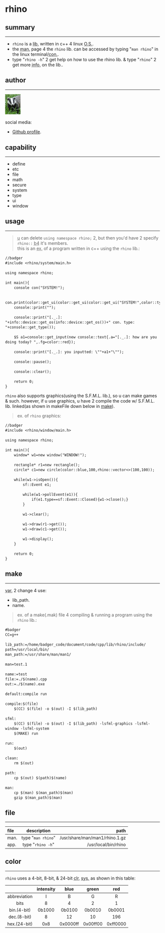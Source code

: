 <!--badger-->
# rhino

## summary
---
* `rhino` is a <abbr title="library">lib.</abbr> written in c++ 4 linux <abbr title="operating system">O.S.</abbr>.
* the <abbr title="manual">man.</abbr> page 4 the `rhino` lib. can be accessed by typing "`man rhino`" in the linux terminal/<abbr title="console">con.</abbr>.
* type "`rhino -h`" 2 get help on how to use the rhino lib. & type "`rhino`" 2 get more <abbr title="information">info.</abbr> on the lib..

## author
---
<img src="./recource/badger.jpg" title="profile pic." width="50"/>

social media:
* [Github profile](https://github.com/321BadgerCode/).

## capability
---
* define
* etc
* file
* math
* secure
* system
* type
* ui
* window

## usage
---
><abbr title="you">u</abbr> can delete `using namespace rhino;` 2, but then you'd have 2 specify `rhino::` <abbr title="before">b4</abbr> it's members.  
this is an <abbr title="example">ex.</abbr> of a program written in c++ using the `rhino` lib.:
```
//badger
#include <rhino/system/main.h>

using namespace rhino;

int main(){
	console con("SYSTEM!");

	con.print(color::get_ui(color::get_ui(color::get_ui("SYSTEM!",color::type::fg,color::blue),color::type::under_line),color::type::over_line));
	console::print("");

	console::print("[._.]: "+info::device::get_os(info::device::get_os())+" con. type: "+console::get_type());

	$S a1=console::get_input(new console::text{.a="[._.]: how are you doing today? ",.fg=color::red});

	console::print("[._.]: you inputted: \""+a1+"\"");

	console::pause();

	console::clear();

	return 0;
}
```
`rhino` also supports graphics(using the S.F.M.L. lib.), so u can make games & such.
however, if u use graphics, u have 2 compile the code w/ S.F.M.L. lib. linked(as shown in makeFile down below in <a href="## make">make</a>).
>ex. of `rhino` graphics:
```
//badger
#include <rhino/window/main.h>

using namespace rhino;

int main(){
	window* w1=new window("WINDOW!");

	rectangle* r1=new rectangle();
	circle* c1=new circle(color::blue,100,rhino::vector<>(100,100));

	while(w1->isOpen()){
		sf::Event e1;

		while(w1->pollEvent(e1)){
			if(e1.type==sf::Event::Closed){w1->close();}
		}

		w1->clear();

		w1->draw(r1->get());
		w1->draw(c1->get());

		w1->display();
	}

	return 0;
}
```

## make
---
<abbr title="variable">var.</abbr> 2 change 4 use:

* lib_path.
* name.

>ex. of a make(.mak) file 4 compiling & running a program using the `rhino` lib.:
```
#badger
CC=g++

lib_path:=/home/badger_code/document/code/cpp/lib/rhino/include/
path=/usr/local/bin/
man_path:=/usr/share/man/man1/

man=test.1

name:=test
file:=./$(name).cpp
out:=./$(name).exe

default:compile run

compile:$(file)
	$(CC) $(file) -o $(out) -I $(lib_path)

sfml:
	$(CC) $(file) -o $(out) -I $(lib_path) -lsfml-graphics -lsfml-window -lsfml-system
	$(MAKE) run

run:
	$(out)

clean:
	rm $(out)

path:
	cp $(out) $(path)$(name)

man:
	cp $(man) $(man_path)$(man)
	gzip $(man_path)$(man)
```

## file
---
file	|	description			|	path
:---	|	:---:				|	---:
man.	|	type "`man rhino`"		|	/usr/share/man/man1/rhino.1.gz
app.	|	type "`rhino -h`"		|	/usr/local/bin/rhino

## color
---
`rhino` uses a 4-bit, 8-bit, & 24-bit <abbr title="color">clr.</abbr> <abbr title="system">sys.</abbr> as shown in this table:

<div class="color">

|				|	intensity		|	blue		|	green		|	red		|
|	:---:			|	:---:			|	:---:		|	:---:		|	:---:		|
|	abbreviation		|	I			|	B		|	G		|	R		|
|	bits			|	8			|	4		|	2		|	1		|
|	bin.(4-bit)		|	0b1000			|	0b0100		|	0b0010		|	0b0001		|
|	dec.(8-bit)		|	8			|	12		|	10		|	196		|
|	hex.(24-bit)		|	0x8			|	0x0000ff	|	0x00ff00	|	0xff0000	|

</div>
